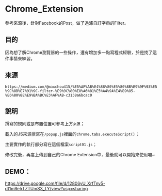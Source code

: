 # Chrome_Extension
參考來源後，針對Facebook的Post，做了過濾自訂字串的Filter。

## 目的
因為想了解Chrome瀏覽器的一些操作，還有增加多一點寫程式經驗，於是找了這件事情來練習。

## 來源
`https://medium.com/@maxchou415/%E5%AF%AB%E4%B8%80%E5%80%8B%E9%9F%93%E5%9C%8B%E7%91%9C-filter-%E9%9C%80%E8%A6%81%E5%A4%9A%E4%B9%85-%E6%80%8E%E9%BA%BC%E5%AF%AB-c3138a6bcac0`

## 說明
撰寫的規則或是布置位置可參考上方`來源`；

載入的JS來源撰寫在`/popup.js`裡面的`chrome.tabs.executeScript()`；

主要實作的執行部分寫在這個檔案`script01.js`；

修改完後，再度上傳到自己的Chrome Extension中，最後就可以開始來使用囉~

## DEMO：
https://drive.google.com/file/d/12806yU_XrfTnv5-dt1mRe5TZTUmS3_LY/view?usp=sharing